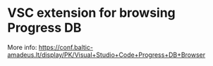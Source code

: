 # VSC extension for browsing Progress DB

More info:
https://conf.baltic-amadeus.lt/display/PK/Visual+Studio+Code+Progress+DB+Browser
